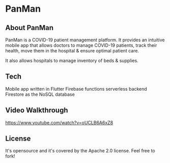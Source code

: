 # PanMan

## About PanMan

PanMan is a COVID-19 patient management platform. It provides an intuitive mobile app that allows doctors to manage COVID-19 patients, track their health, move them in the hospital & ensure optimal patient care.

It also allows hospitals to manage inventory of beds & supplies.

## Tech

Mobile app written in Flutter
Firebase functions serverless backend
Firestore as the NoSQL database

## Video Walkthrough
https://www.youtube.com/watch?v=oUCLB6A6xZ8

## License

It's opensource and it's covered by the Apache 2.0 license. Feel free to fork!
